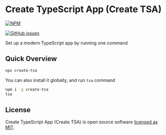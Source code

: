 # Create TypeScript App (Create TSA)

[![NPM](https://nodei.co/npm/create-tsa.png)](https://www.npmjs.com/package/create-tsa)

[![GitHub issues](https://img.shields.io/github/issues/JustineLicuanan/create-typescript-app.svg)](https://github.com/JustineLicuanan/create-typescript-app/issues)

Set up a modern TypeScript app by running one command

## Quick Overview

```bash
npx create-tsa
```

You can also install it globally, and run `tsa` command

```bash
npm i -g create-tsa
tsa
```

## License

Create TypeScript App (Create TSA) is open source software [licensed as MIT](https://github.com/JustineLicuanan/create-typescript-app/blob/master/LICENSE).
